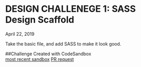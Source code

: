 # DESIGN CHALLENEGE 1: SASS Design Scaffold
April 22, 2019  

Take the basic file, and add SASS to make it look good.
  
##Challenge
Created with CodeSandbox  
[most recent sandbox](https://codesandbox.io/s/github/abferris/design/tree/csb-1555972487062/)
[PR request](https://github.com/codefellows-js-401d29-aaron-ferris/design/pull/1)
